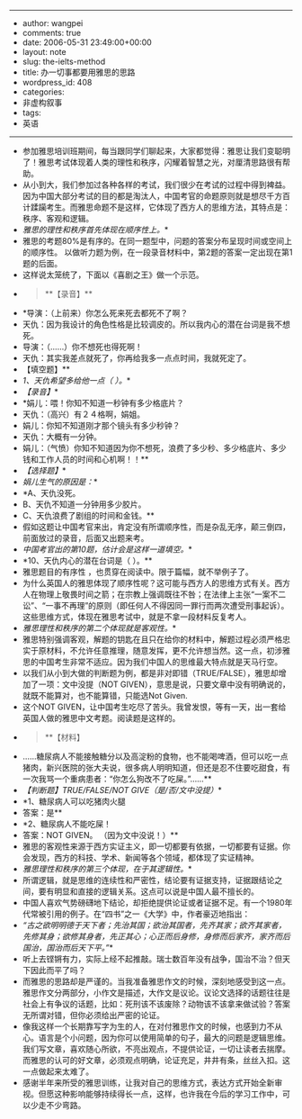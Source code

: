 - --
- author: wangpei
- comments: true
- date: 2006-05-31 23:49:00+00:00
- layout: note
- slug: the-ielts-method
- title: 办一切事都要用雅思的思路
- wordpress_id: 408
- categories:
- 非虚构叙事
- tags:
- 英语
- --
- 参加雅思培训班期间，每当跟同学们聊起来，大家都觉得：雅思让我们变聪明了！雅思考试体现着人类的理性和秩序，闪耀着智慧之光，对厘清思路很有帮助。
- 从小到大，我们参加过各种各样的考试，我们很少在考试的过程中得到裨益。因为中国大部分考试的目的都是淘汰人，中国考官的命题原则就是想尽千方百计蹂躏考生。而雅思命题不是这样，它体现了西方人的思维方法，其特点是：秩序、客观和逻辑。
- *雅思的理性和秩序首先体现在顺序性上。**
- 雅思的考题80%是有序的。在同一题型中，问题的答案分布呈现时间或空间上的顺序性。 以做听力题为例，在一段录音材料中，第2题的答案一定出现在第1题的后面。
- 这样说太笼统了，下面以《喜剧之王》做一个示范。
- <blockquote>**【录音】**
- *导演：（上前来）你怎么死来死去都死不了啊？
- 天仇：因为我设计的角色性格是比较调皮的。所以我内心的潜在台词是我不想死。
- 导演：（……）你不想死也得死啊！
- 天仇：其实我差点就死了，你再给我多一点点时间，我就死定了。
- 【填空题】**
- *1、天仇希望多给他一点（   ）。**
- *【录音】**
- *娟儿：喂！你知不知道一秒钟有多少格底片？
- 天仇：（高兴）有２４格啊，娟姐。
- 娟儿：你知不知道刚才那个镜头有多少秒钟？
- 天仇：大概有一分钟。
- 娟儿：（气愤）你知不知道因为你不想死，浪费了多少秒、多少格底片、多少钱和工作人员的时间和心机啊！！**
- *【选择题】**
- *娟儿生气的原因是：**
- *A、天仇没死。
- B、天仇不知道一分钟用多少胶片。
- C、天仇浪费了剧组的时间和金钱。**
- 假如这题让中国考官来出，肯定没有所谓顺序性，而是杂乱无序，颠三倒四，前面放过的录音，后面又出题来考。
- *中国考官出的第10题，估计会是这样一道填空。**
- *10、天仇内心的潜在台词是（      ）。**</blockquote>
- 雅思题目的有序性 ，也贯穿在阅读中。限于篇幅，就不举例子了。
- 为什么英国人的雅思体现了顺序性呢？这可能与西方人的思维方式有关。西方人在物理上敬畏时间之箭；在宗教上强调既往不咎；在法律上主张“一案不二讼”、“一事不再理”的原则（即任何人不得因同一罪行而两次遭受刑事起诉）。这些思维方式，体现在雅思考试中，就是不拿一段材料反复考人。
- *雅思理性和秩序的第二个体现就是客观性。**
- 雅思特别强调客观，解题的钥匙在且只在给你的材料中，解题过程必须严格忠实于原材料，不允许任意推理，随意发挥，更不允许想当然。这一点，初涉雅思的中国考生非常不适应。因为我们中国人的思维最大特点就是天马行空。
- 以我们从小到大做的判断题为例，都是非对即错（TRUE/FALSE），雅思却增加了一项：文中没提（NOT GIVEN），意思是说，只要文章中没有明确说的，就既不能算对，也不能算错，只能选Not Given.
- 这个NOT GIVEN，让中国考生吃尽了苦头。我曾发恨，等有一天，出一套给英国人做的雅思中文考题。阅读题是这样的。
- <blockquote>**【材料】
- ……糖尿病人不能接触糖分以及高淀粉的食物，也不能喝啤酒，但可以吃一点猪肉，新兴医院的张大夫说，很多病人明明知道，但还是忍不住要吃甜食，有一次我骂一个重病患者：“你怎么狗改不了吃屎。”……**
- *【判断题】TRUE/FALSE/NOT GIVE（是/否/文中没提）**
- *1、糖尿病人可以吃猪肉火腿
- 答案：是**
- *2、糖尿病人不能吃屎！
- 答案：NOT GIVEN。 （因为文中没说！）**</blockquote>
- 雅思的客观性来源于西方实证主义，即一切都要有依据，一切都要有证据。你会发现，西方的科技、学术、新闻等各个领域，都体现了实证精神。
- *雅思理性和秩序的第三个体现，在于其逻辑性。**
- 所谓逻辑，就是思维的连续性和严密性，结论要有证据支持，证据跟结论之间，要有明显和直接的逻辑关系。这点可以说是中国人最不擅长的。
- 中国人喜欢气势磅礴地下结论，却拒绝提供论证或者证据不足。有一个1980年代常被引用的例子。在“四书”之一《大学》中，作者豪迈地指出：
- *“古之欲明明德于天下者；先治其国；欲治其国者，先齐其家；欲齐其家者，先修其身；欲修其身者，先正其心；心正而后身修，身修而后家齐，家齐而后国治，国治而后天下平。”**
- 听上去铿锵有力，实际上经不起推敲。瑞士数百年没有战争，国治不治？但天下因此而平了吗？
- 而雅思的思路却是严谨的。当我准备雅思作文的时候，深刻地感受到这一点。雅思作文分两部分，小作文是描述，大作文是议论。议论文选择的话题往往是社会上有争议的话题，比如：死刑该不该废除？动物该不该拿来做试验？答案无所谓对错，但你必须给出严密的论证。
- 像我这样一个长期靠写字为生的人，在对付雅思作文的时候，也感到力不从心。语言是个小问题，因为你可以使用简单的句子，最大的问题是逻辑思维。我们写文章，喜欢随心所欲，不亮出观点，不提供论证，一切让读者去揣摩。而雅思的认可的好文章，必须观点明确，论证充足，井井有条，丝丝入扣。这一点做起来太难了。
- 感谢半年来所受的雅思训练，让我对自己的思维方式，表达方式开始全新审视。但愿这种影响能够持续得长一点，这样，也许我在今后的学习工作中，可以少走不少弯路。
